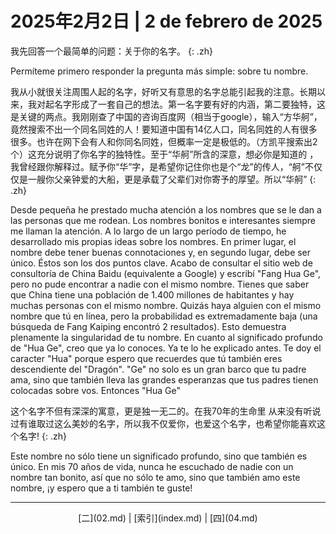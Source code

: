 # 2025年2月2日 | 2 de febrero de 2025

我先回答一个最简单的问题：关于你的名字。
{: .zh}

Permíteme primero responder la pregunta más simple: sobre tu nombre.

我从小就很关注周围人起的名字，好听又有意思的名字总能引起我的注意。长期以来，我对起名字形成了一套自己的想法。第一名字要有好的内涵，第二要独特，这是关键的两点。我刚刚查了中国的咨询百度网（相当于google），输入“方华舸”，竟然搜索不出一个同名同姓的人！要知道中国有14亿人口，同名同姓的人有很多很多。也许在网下会有人和你同名同姓，但概率一定是极低的。（方凯平搜索出2个）这充分说明了你名字的独特性。至于“华舸”所含的深意，想必你是知道的 ，我曾经跟你解释过。赋予你“华”字，是希望你记住你也是个“龙”的传人，“舸”不仅仅是一艘你父亲钟爱的大船，更是承载了父辈们对你寄予的厚望。所以“华舸”
{: .zh}

Desde pequeña he prestado mucha atención a los nombres que se le dan a las personas que me rodean. Los nombres bonitos e interesantes siempre me llaman la atención. A lo largo de un largo período de tiempo, he desarrollado mis propias ideas sobre los nombres. En primer lugar, el nombre debe tener buenas connotaciones y, en segundo lugar, debe ser único. Éstos son los dos puntos clave. Acabo de consultar el sitio web de consultoría de China Baidu (equivalente a Google) y escribí "Fang Hua Ge", pero no pude encontrar a nadie con el mismo nombre. Tienes que saber que China tiene una población de 1.400 millones de habitantes y hay muchas personas con el mismo nombre. Quizás haya alguien con el mismo nombre que tú en línea, pero la probabilidad es extremadamente baja (una búsqueda de Fang Kaiping encontró 2 resultados). Esto demuestra plenamente la singularidad de tu nombre. En cuanto al significado profundo de "Hua Ge", creo que ya lo conoces. Ya te lo he explicado antes. Te doy el caracter "Hua" porque espero que recuerdes que tú también eres descendiente del "Dragón". "Ge" no solo es un gran barco que tu padre ama, sino que también lleva las grandes esperanzas que tus padres tienen colocadas sobre vos. Entonces "Hua Ge"

这个名字不但有深深的寓意，更是独一无二的。在我70年的生命里 从来没有听说过有谁取过这么美妙的名字，所以我不仅爱你，也爱这个名字，也希望你能喜欢这个名字!
{: .zh}

Este nombre no sólo tiene un significado profundo, sino que también es único. En mis 70 años de vida, nunca he escuchado de nadie con un nombre tan bonito, así que no sólo te amo, sino que también amo este nombre, ¡y espero que a ti también te guste!

<hr />

<center>
[二](02.md) | [索引](index.md) | [四](04.md)
</center>
